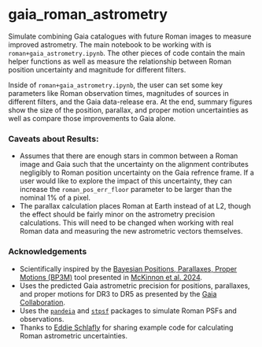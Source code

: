 # gaia_roman_astrometry
Simulate combining Gaia catalogues with future Roman images to measure improved astrometry. The main notebook to be working with is `roman+gaia_astrometry.ipynb`. The other pieces of code contain the main helper functions as well as measure the relationship between Roman position uncertainty and magnitude for different filters. 

Inside of `roman+gaia_astrometry.ipynb`, the user can set some key parameters like Roman observation times, magnitudes of sources in different filters, and the Gaia data-release era. At the end, summary figures show the size of the position, parallax, and proper motion uncertainties as well as compare those improvements to Gaia alone.  

### Caveats about Results:
* Assumes that there are enough stars in common between a Roman image and Gaia such that the uncertainty on the alignment contributes negligibly to Roman position uncertainty on the Gaia refrence frame. If a user would like to explore the impact of this uncertainty, they can increase the `roman_pos_err_floor` parameter to be larger than the nominal 1% of a pixel. 
* The parallax calculation places Roman at Earth instead of at L2, though the effect should be fairly minor on the astrometry precision calculations. This will need to be changed when working with real Roman data and measuring the new astrometric vectors themselves. 

### Acknowledgements
* Scientifically inspired by the [Bayesian Positions, Parallaxes, Proper Motions (BP3M)](https://github.com/KevinMcK95/BayesianPMs) tool presented in [McKinnon et al. 2024](https://ui.adsabs.harvard.edu/abs/2024ApJ...972..150M/abstract).
* Uses the predicted Gaia astrometric precision for positions, parallaxes, and proper motions for DR3 to DR5 as presented by the [Gaia Collaboration](https://www.cosmos.esa.int/web/gaia/science-performance).
* Uses the [`pandeia`](https://pypi.org/project/pandeia.engine/2025.5/#files) and [`stpsf`](https://stpsf.readthedocs.io/en/latest/index.html) packages to simulate Roman PSFs and observations.
* Thanks to [Eddie Schlafly](https://gist.github.com/schlafly) for sharing example code for calculating Roman astrometric uncertainties.
